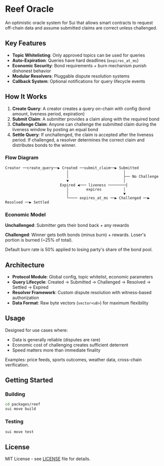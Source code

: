 # Reef Oracle

An optimistic oracle system for Sui that allows smart contracts to request off-chain data and assume submitted claims are correct unless challenged.

## Key Features

- **Topic Whitelisting**: Only approved topics can be used for queries
- **Auto-Expiration**: Queries have hard deadlines (`expires_at_ms`) 
- **Economic Security**: Bond requirements + burn mechanism punish dishonest behavior
- **Modular Resolvers**: Pluggable dispute resolution systems
- **Callback System**: Optional notifications for query lifecycle events

## How It Works

1. **Create Query**: A creator creates a query on-chain with config (bond amount, liveness period, expiration)
2. **Submit Claim**: A submitter provides a claim along with the required bond
3. **Challenge Claim**: Anyone can challenge the submitted claim during the liveness window by posting an equal bond
4. **Settle Query**: If unchallenged, the claim is accepted after the liveness period. If challenged, a resolver determines the correct claim and distributes bonds to the winner.

### Flow Diagram

```
Creator ──create_query──▶ Created ──submit_claim──▶ Submitted
                            │                         │
                            │                         ├── No Challenge
                            ▼                         │
                         Expired ◀─── liveness ────────┤
                            │        expires          │
                            │                         ▼
                            └──── expires_at_ms ──▶ Challenged ──▶ Resolved ──▶ Settled
```

### Economic Model

**Unchallenged**: Submitter gets their bond back + any rewards

**Challenged**: Winner gets both bonds (minus burn) + rewards. Loser's portion is burned (~25% of total).

Default burn rate is 50% applied to losing party's share of the bond pool.

## Architecture

- **Protocol Module**: Global config, topic whitelist, economic parameters
- **Query Lifecycle**: Created → Submitted → Challenged → Resolved → Settled → Expired
- **Resolver Framework**: Custom dispute resolution with witness-based authorization
- **Data Format**: Raw byte vectors (`vector<u8>`) for maximum flexibility

## Usage

Designed for use cases where:
- Data is generally reliable (disputes are rare)
- Economic cost of challenging creates sufficient deterrent  
- Speed matters more than immediate finality

Examples: price feeds, sports outcomes, weather data, cross-chain verification.

## Getting Started

### Building
```bash
cd packages/reef
sui move build
```

### Testing
```bash
sui move test
```

## License

MIT License - see [LICENSE](LICENSE) file for details.